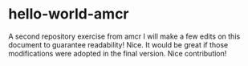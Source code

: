 # hello-world-amcr
A second repository exercise from amcr
I will make a few edits on this document to guarantee readability! Nice.
It would be great if those modifications were adopted in the final version. Nice contribution!
